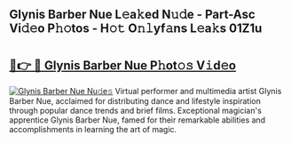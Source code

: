 ## Glynis Barber Nue L𝚎a𝚔ed N𝚞𝚍e - Part-Asc Vi𝚍𝚎o P𝚑𝚘tos - H𝚘𝚝 O𝚗𝚕yf𝚊ns L𝚎a𝚔s 01Z1u

# <h2><a href="http://kfc4c2.oniu.top/?m=Glynis+Barber+Nue">🔗👉 🔴 Glynis Barber Nue P𝚑ot𝚘𝚜 V𝚒d𝚎o</a></h2>

[![Glynis Barber Nue Nu𝚍e𝚜](https://i.imgur.com/0qMVB7G.gif)](http://kfc4c2.oniu.top/?m=Glynis+Barber+Nue)
Virtual performer and multimedia artist Glynis Barber Nue, acclaimed for distributing dance and lifestyle inspiration through popular dance trends and brief films. Exceptional magician's apprentice Glynis Barber Nue, famed for their remarkable abilities and accomplishments in learning the art of magic.  
